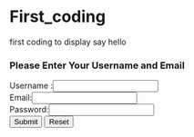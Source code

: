 # First_coding
first coding to display
say hello

<!DOCTYPE html>
<html>
<head>
	<title>First Code</title>
</head>
<body>
<h3>Please Enter Your Username and Email</h3>
	Username :<input type="text" name="Username">
	<br>
	Email:<input type="text" name="Email">
	<br>
	Password:<input type="password" name="password">
	<br>
	<input type="submit" name="submit">
	<input type="reset" name="reset">

</body>
</html>
